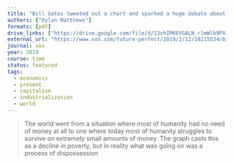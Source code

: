 ```yaml
---
title: "Bill Gates tweeted out a chart and sparked a huge debate about global poverty"
authors: ["Dylan Matthews"]
formats: [pdf]
drive_links: ["https://drive.google.com/file/d/13xhIMK6YGALN_rlmWlb9PX-6R1WKovDb/view?usp=drivesdk"]
external_url: "https://www.vox.com/future-perfect/2019/2/12/18215534/bill-gates-global-poverty-chart"
journal: vox
year: 2019
course: time
status: featured
tags:
  - economics
  - present
  - capitalism
  - industrialization
  - world
---
```


> The world went from a situation where most of humanity had no need of money at all to one where today most of humanity struggles to survive on extremely small amounts of money. The graph casts this as a decline in poverty, but in reality what was going on was a process of dispossession

